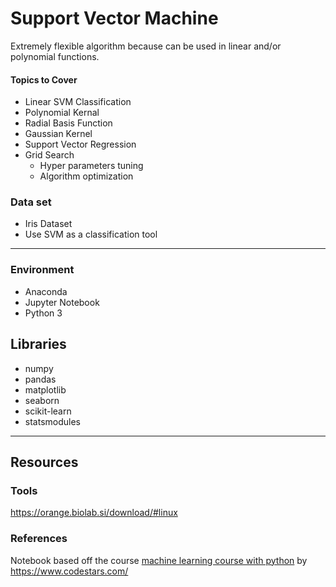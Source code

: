 # Support Vector Machine

Extremely flexible algorithm because can be used in linear and/or polynomial functions.


#### Topics to Cover
- Linear SVM Classification
- Polynomial Kernal
- Radial Basis Function
- Gaussian Kernel
- Support Vector Regression
- Grid Search 
    - Hyper parameters tuning
    - Algorithm optimization

### Data set
- Iris Dataset
- Use SVM as a classification tool


--- 

### Environment
- Anaconda
- Jupyter Notebook
- Python 3

## Libraries
- numpy
- pandas
- matplotlib
- seaborn
- scikit-learn
- statsmodules

---

## Resources

### Tools
https://orange.biolab.si/download/#linux

### References

Notebook based off the course [machine learning course with python](https://www.udemy.com/machine-learning-course-with-python/) by https://www.codestars.com/
